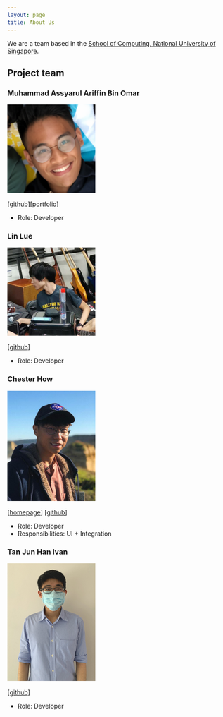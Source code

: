 ```yaml
---
layout: page
title: About Us
---
```


We are a team based in the [School of Computing, National University of Singapore](http://www.comp.nus.edu.sg).

## Project team

### Muhammad Assyarul Ariffin Bin Omar

<img src="images/assyarul.png" width="200px">

[[github](https://github.com/assyarul)][[portfolio](team/assyarul.html)]

* Role: Developer

### Lin Lue

<img src="images/lue97.png" width="200px">

[[github](https://github.com/lue97)]

* Role: Developer

### Chester How

<img src="images/chesterhow.png" width="200px">

[[homepage](https://chester.how)]
[[github](https://github.com/chesterhow)]

* Role: Developer
* Responsibilities: UI + Integration

### Tan Jun Han Ivan

<img src="images/ivantjh.png" width="200px">

[[github](https://github.com/ivantjh)]

* Role: Developer
